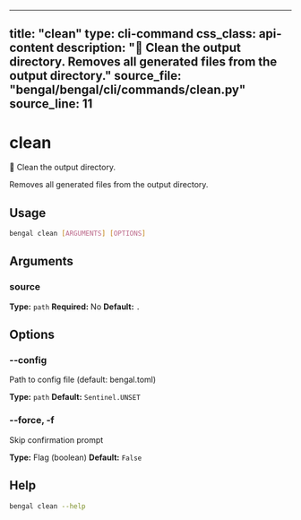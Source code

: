 
---
title: "clean"
type: cli-command
css_class: api-content
description: "🧹 Clean the output directory.  Removes all generated files from the output directory."
source_file: "bengal/bengal/cli/commands/clean.py"
source_line: 11
---

# clean

🧹 Clean the output directory.

Removes all generated files from the output directory.


## Usage

```bash
bengal clean [ARGUMENTS] [OPTIONS]
```

## Arguments

### source

**Type:** `path`
**Required:** No
**Default:** `.`


## Options

### --config

Path to config file (default: bengal.toml)

**Type:** `path`
**Default:** `Sentinel.UNSET`

### --force, -f

Skip confirmation prompt

**Type:** Flag (boolean)
**Default:** `False`





## Help

```bash
bengal clean --help
```
